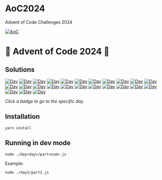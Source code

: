 # AoC2024

Advent of Code Challenges 2024

[![AoC](https://badgen.net/badge/AoC/2024/blue)](https://adventofcode.com/2024)


# 🎄 Advent of Code 2024 🎄

## Solutions

[![Day](https://badgen.net/badge/01/%E2%98%85%E2%98%85/grey)](aoc/day1)
[![Day](https://badgen.net/badge/02/%E2%98%85%E2%98%85/green)](aoc/day2)
[![Day](https://badgen.net/badge/03/%E2%98%85%E2%98%85/green)](aoc/day3) 
[![Day](https://badgen.net/badge/04/%E2%98%85%E2%98%85/green)](aoc/day4)
[![Day](https://badgen.net/badge/05/%E2%98%85%E2%98%85/green)](aoc/day5)
[![Day](https://badgen.net/badge/06/%E2%98%85%E2%98%85/green)](aoc/day6)
[![Day](https://badgen.net/badge/07/%E2%98%85%E2%98%85/green)](aoc/day7)
[![Day](https://badgen.net/badge/08/%E2%98%85%E2%98%85/green)](aoc/day8)
[![Day](https://badgen.net/badge/09/%E2%98%85%E2%98%85/green)](aoc/day9)
[![Day](https://badgen.net/badge/10/%E2%98%85%E2%98%85/green)](aoc/day10)
[![Day](https://badgen.net/badge/11/%E2%98%85%E2%98%85/green)](aoc/day11)
[![Day](https://badgen.net/badge/12/%E2%98%85%E2%98%85/green)](aoc/day12)
[![Day](https://badgen.net/badge/13/%E2%98%85%E2%98%85/green)](aoc/day13)
[![Day](https://badgen.net/badge/14/%E2%98%85%E2%98%85/green)](aoc/day14)
[![Day](https://badgen.net/badge/15/%E2%98%85%E2%98%85/green)](aoc/day15)
[![Day](https://badgen.net/badge/16/%E2%98%85%E2%98%85/green)](aoc/day16)
[![Day](https://badgen.net/badge/17/%E2%98%85%E2%98%85/green)](aoc/day17)
[![Day](https://badgen.net/badge/18/%E2%98%85%E2%98%85/green)](aoc/day18)
[![Day](https://badgen.net/badge/19/%E2%98%85%E2%98%86/green)](aoc/day19)
[![Day](https://badgen.net/badge/20/%E2%98%85%E2%98%85/green)](aoc/day20)
[![Day](https://badgen.net/badge/21/%E2%98%85%E2%98%85/green)](aoc/day21)
[![Day](https://badgen.net/badge/22/%E2%98%85%E2%98%85/green)](aoc/day22)
[![Day](https://badgen.net/badge/23/%E2%98%85%E2%98%85/green)](aoc/day23)
[![Day](https://badgen.net/badge/24/%E2%98%85%E2%98%85/green)](aoc/day24)
[![Day](https://badgen.net/badge/25/%E2%98%85%E2%98%85/green)](aoc/day25)

_Click a badge to go to the specific day._


## Installation

```
yarn install
```

## Running in dev mode

```
node ./day<day>/part<num>.js
```

Example:

```
node ./day1/part2.js
```
